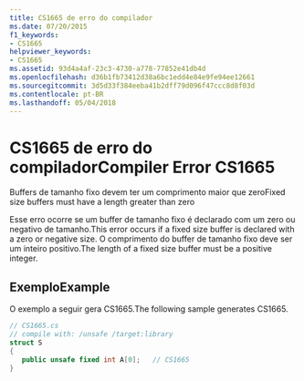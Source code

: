 ```yaml
---
title: CS1665 de erro do compilador
ms.date: 07/20/2015
f1_keywords:
- CS1665
helpviewer_keywords:
- CS1665
ms.assetid: 93d4a4af-23c3-4730-a778-77852e41db4d
ms.openlocfilehash: d36b1fb73412d38a6bc1edd4e84e9fe94ee12661
ms.sourcegitcommit: 3d5d33f384eeba41b2dff79d096f47ccc8d8f03d
ms.contentlocale: pt-BR
ms.lasthandoff: 05/04/2018
---
```

# <a name="compiler-error-cs1665"></a><span data-ttu-id="2b05e-102">CS1665 de erro do compilador</span><span class="sxs-lookup"><span data-stu-id="2b05e-102">Compiler Error CS1665</span></span>
<span data-ttu-id="2b05e-103">Buffers de tamanho fixo devem ter um comprimento maior que zero</span><span class="sxs-lookup"><span data-stu-id="2b05e-103">Fixed size buffers must have a length greater than zero</span></span>  
  
 <span data-ttu-id="2b05e-104">Esse erro ocorre se um buffer de tamanho fixo é declarado com um zero ou negativo de tamanho.</span><span class="sxs-lookup"><span data-stu-id="2b05e-104">This error occurs if a fixed size buffer is declared with a zero or negative size.</span></span> <span data-ttu-id="2b05e-105">O comprimento do buffer de tamanho fixo deve ser um inteiro positivo.</span><span class="sxs-lookup"><span data-stu-id="2b05e-105">The length of a fixed size buffer must be a positive integer.</span></span>  
  
## <a name="example"></a><span data-ttu-id="2b05e-106">Exemplo</span><span class="sxs-lookup"><span data-stu-id="2b05e-106">Example</span></span>  
 <span data-ttu-id="2b05e-107">O exemplo a seguir gera CS1665.</span><span class="sxs-lookup"><span data-stu-id="2b05e-107">The following sample generates CS1665.</span></span>  
  
```csharp  
// CS1665.cs  
// compile with: /unsafe /target:library  
struct S  
{   
   public unsafe fixed int A[0];   // CS1665  
}  
```
